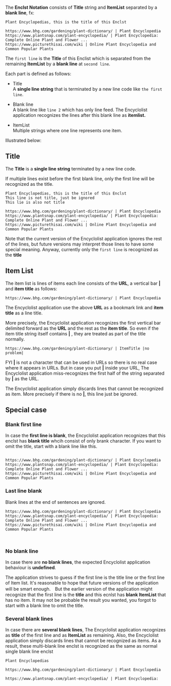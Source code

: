 

The **Enclst Notation** consists of **Title** string and **ItemList** separated by a **blank line**, fx:

```
Plant Encyclopedias, this is the title of this Enclst

https://www.bhg.com/gardening/plant-dictionary/ | Plant Encyclopedia
https://www.plantsnap.com/plant-encyclopedia/ | Plant Encyclopedia: Complete Online Plant and Flower ...
https://www.picturethisai.com/wiki | Online Plant Encyclopedia and Common Popular Plants
```

The ``first line`` is the **Title** of this Enclist which is separated from the remaining **ItemList** by a **blank line** at ``second line``.

Each part is defined as follows:

- Title  
A **single line string** that is terminated by a new line code like ``the first line``.  


- Blank line  
A blank line like ``line 2`` which has only line feed. The Encyclolist application recognizes the lines after this blank line as **itemlist.**

- ItemList  
Multiple strings where one line represents one item.

Illustrated below:


## Title

The **Title** is a **single line string** terminated by a new line code.  

If multiple lines exist before the first blank line, only the first line will be recognized as the title. 

```
Plant Encyclopedias, this is the title of this Enclst
This line is not title, just be ignored
This lie is also not title

https://www.bhg.com/gardening/plant-dictionary/ | Plant Encyclopedia
https://www.plantsnap.com/plant-encyclopedia/ | Plant Encyclopedia: Complete Online Plant and Flower ...
https://www.picturethisai.com/wiki | Online Plant Encyclopedia and Common Popular Plants
```

Note that the current version of the Encyclolist application ignores the rest of the lines, but future versions may interpret those lines to have some special meaning. Anyway, currently only the ``first line`` is recognized as the **title**

## Item List
The item list is lines of items each line consists of the **URL**, a vertical bar **|** and **item title** as follows:

```
https://www.bhg.com/gardening/plant-dictionary/ | Plant Encyclopedia
```

The Encyclolist application use the above **URL** as a bookmark link and **item title** as a line title.

More precisely, the Encyclolist application recognizes the first vertical bar delimited forward as the **URL** and the rest as the **item title**. So even if the item title string itself contains **|** , they are treated as part of the title normally.

```
https://www.bhg.com/gardening/plant-dictionary/ | ItemTitle |no problem|
```

FYI **|** is not a character that can be used in URLs so there is no real case where it appears in URLs. But in case you put **|** inside your URL, The Encyclolist application miss-recognizes the first half of the string separated by **|** as the URL.

The Encyclolist application simply discards lines that cannot be recognized as item. More precisely if there is no **|**, this line just be ignored.

## Special case

### Blank first line
In case the **first line is blank**, the Encyclolist application recognizes that this enclst has **blank title** whcih consist of only brank character. If you want to omit the title, start with a blank line like this.

```

https://www.bhg.com/gardening/plant-dictionary/ | Plant Encyclopedia
https://www.plantsnap.com/plant-encyclopedia/ | Plant Encyclopedia: Complete Online Plant and Flower ...
https://www.picturethisai.com/wiki | Online Plant Encyclopedia and Common Popular Plants
```

### Last line blank
Blank lines at the end of sentences are ignored.
```
https://www.bhg.com/gardening/plant-dictionary/ | Plant Encyclopedia
https://www.plantsnap.com/plant-encyclopedia/ | Plant Encyclopedia: Complete Online Plant and Flower ...
https://www.picturethisai.com/wiki | Online Plant Encyclopedia and Common Popular Plants



```


### No blank line
In case there are **no blank lines**, the expected Encyclolist application behaviour is **undefined**. 

The application strives to guess if the first line is the title line or the first line of Item list. It's reasonable to hope that future versions of the application will be smart enough.　But the earlier version of the application might recognize that the first line is the **title** and this ecnlst has **blank ItemList** that has no item. It may not be probable the result you wanted, you forgot to start with a blank line to omit the title.

### Several blank lines
In case there are **several blank lines**, The Encyclolist application recognizes as **title** of the first line and as **ItemList** as remaining. Also, the Encyclolist application simply discards lines that cannot be recognized as items. As a result, these multi-blank line enclst is recognized as the same as normal single blank line enclst

```
Plant Encyclopedias

https://www.bhg.com/gardening/plant-dictionary/ | Plant Encyclopedia

https://www.plantsnap.com/plant-encyclopedia/ | Plant Encyclopedia:
```

